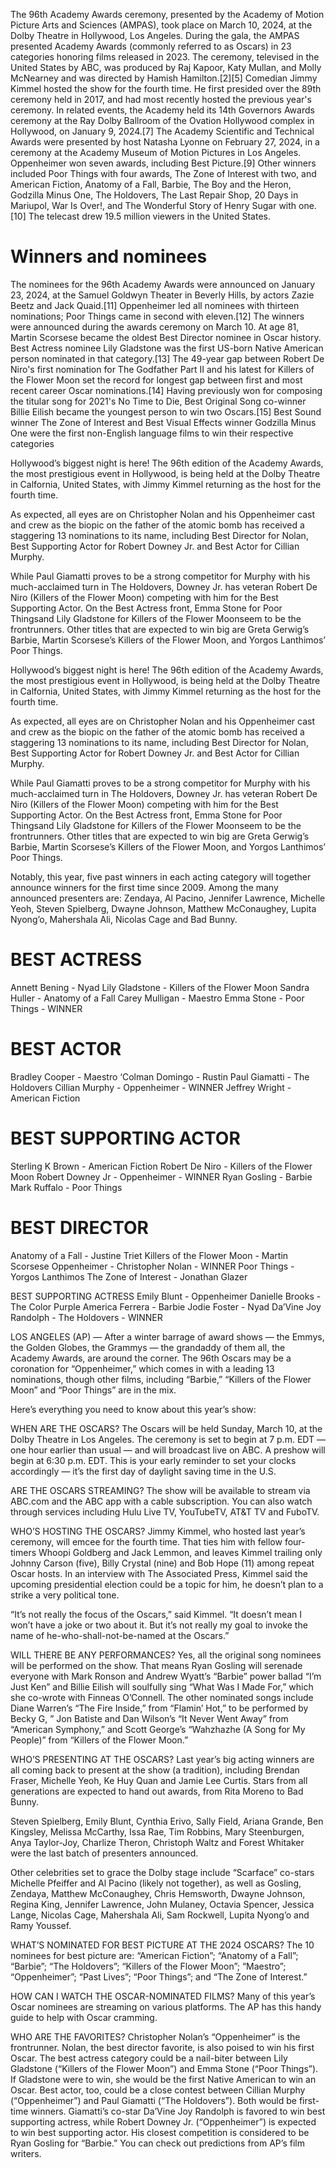 The 96th Academy Awards ceremony, presented by the Academy of Motion Picture Arts and Sciences (AMPAS), took place on March 10, 2024, at the Dolby Theatre in Hollywood, Los Angeles. During the gala, the AMPAS presented Academy Awards (commonly referred to as Oscars) in 23 categories honoring films released in 2023. The ceremony, televised in the United States by ABC, was produced by Raj Kapoor, Katy Mullan, and Molly McNearney and was directed by Hamish Hamilton.[2][5] Comedian Jimmy Kimmel hosted the show for the fourth time. He first presided over the 89th ceremony held in 2017, and had most recently hosted the previous year's ceremony.
In related events, the Academy held its 14th Governors Awards ceremony at the Ray Dolby Ballroom of the Ovation Hollywood complex in Hollywood, on January 9, 2024.[7] The Academy Scientific and Technical Awards were presented by host Natasha Lyonne on February 27, 2024, in a ceremony at the Academy Museum of Motion Pictures in Los Angeles.
Oppenheimer won seven awards, including Best Picture.[9] Other winners included Poor Things with four awards, The Zone of Interest with two, and American Fiction, Anatomy of a Fall, Barbie, The Boy and the Heron, Godzilla Minus One, The Holdovers, The Last Repair Shop, 20 Days in Mariupol, War Is Over!, and The Wonderful Story of Henry Sugar with one.[10] The telecast drew 19.5 million viewers in the United States.


# Winners and nominees
The nominees for the 96th Academy Awards were announced on January 23, 2024, at the Samuel Goldwyn Theater in Beverly Hills, by actors Zazie Beetz and Jack Quaid.[11] Oppenheimer led all nominees with thirteen nominations; Poor Things came in second with eleven.[12] The winners were announced during the awards ceremony on March 10. At age 81, Martin Scorsese became the oldest Best Director nominee in Oscar history. Best Actress nominee Lily Gladstone was the first US-born Native American person nominated in that category.[13] The 49-year gap between Robert De Niro's first nomination for The Godfather Part II and his latest for Killers of the Flower Moon set the record for longest gap between first and most recent career Oscar nominations.[14] Having previously won for composing the titular song for 2021's No Time to Die, Best Original Song co-winner Billie Eilish became the youngest person to win two Oscars.[15] Best Sound winner The Zone of Interest and Best Visual Effects winner Godzilla Minus One were the first non-English language films to win their respective categories


Hollywood’s biggest night is here! The 96th edition of the Academy Awards, the most prestigious event in Hollywood, is being held at the Dolby Theatre in Calfornia, United States, with Jimmy Kimmel returning as the host for the fourth time.

As expected, all eyes are on Christopher Nolan and his Oppenheimer cast and crew as the biopic on the father of the atomic bomb has received a staggering 13 nominations to its name, including Best Director for Nolan, Best Supporting Actor for Robert Downey Jr. and Best Actor for Cillian Murphy.

While Paul Giamatti proves to be a strong competitor for Murphy with his much-acclaimed turn in The Holdovers, Downey Jr. has veteran Robert De Niro (Killers of the Flower Moon) competing with him for the Best Supporting Actor. On the Best Actress front, Emma Stone for Poor Thingsand Lily Gladstone for Killers of the Flower Moonseem to be the frontrunners. Other titles that are expected to win big are Greta Gerwig’s Barbie, Martin Scorsese’s Killers of the Flower Moon, and Yorgos Lanthimos’ Poor Things.


Hollywood’s biggest night is here! The 96th edition of the Academy Awards, the most prestigious event in Hollywood, is being held at the Dolby Theatre in Calfornia, United States, with Jimmy Kimmel returning as the host for the fourth time.

As expected, all eyes are on Christopher Nolan and his Oppenheimer cast and crew as the biopic on the father of the atomic bomb has received a staggering 13 nominations to its name, including Best Director for Nolan, Best Supporting Actor for Robert Downey Jr. and Best Actor for Cillian Murphy.

While Paul Giamatti proves to be a strong competitor for Murphy with his much-acclaimed turn in The Holdovers, Downey Jr. has veteran Robert De Niro (Killers of the Flower Moon) competing with him for the Best Supporting Actor. On the Best Actress front, Emma Stone for Poor Thingsand Lily Gladstone for Killers of the Flower Moonseem to be the frontrunners. Other titles that are expected to win big are Greta Gerwig’s Barbie, Martin Scorsese’s Killers of the Flower Moon, and Yorgos Lanthimos’ Poor Things.

Notably, this year, five past winners in each acting category will together announce winners for the first time since 2009. Among the many announced presenters are: Zendaya, Al Pacino, Jennifer Lawrence, Michelle Yeoh, Steven Spielberg, Dwayne Johnson, Matthew McConaughey, Lupita Nyong’o, Mahershala Ali, Nicolas Cage and Bad Bunny.


# BEST ACTRESS
Annett Bening - Nyad
Lily Gladstone - Killers of the Flower Moon
Sandra Huller - Anatomy of a Fall
Carey Mulligan - Maestro
Emma Stone - Poor Things - WINNER

# BEST ACTOR
Bradley Cooper - Maestro
‘Colman Domingo - Rustin
Paul Giamatti - The Holdovers
Cillian Murphy - Oppenheimer - WINNER
Jeffrey Wright - American Fiction


# BEST SUPPORTING ACTOR
Sterling K Brown - American Fiction
Robert De Niro - Killers of the Flower Moon
Robert Downey Jr - Oppenheimer - WINNER
Ryan Gosling - Barbie
Mark Ruffalo - Poor Things


# BEST DIRECTOR
Anatomy of a Fall - Justine Triet
Killers of the Flower Moon - Martin Scorsese
Oppenheimer - Christopher Nolan - WINNER
Poor Things - Yorgos Lanthimos
The Zone of Interest - Jonathan Glazer

BEST SUPPORTING ACTRESS
Emily Blunt - Oppenheimer
Danielle Brooks - The Color Purple
America Ferrera - Barbie
Jodie Foster - Nyad
Da’Vine Joy Randolph - The Holdovers - WINNER



LOS ANGELES (AP) — After a winter barrage of award shows — the Emmys, the Golden Globes, the Grammys — the grandaddy of them all, the Academy Awards, are around the corner. The 96th Oscars may be a coronation for “Oppenheimer,” which comes in with a leading 13 nominations, though other films, including “Barbie,” “Killers of the Flower Moon” and “Poor Things” are in the mix.

Here’s everything you need to know about this year’s show:

WHEN ARE THE OSCARS?
The Oscars will be held Sunday, March 10, at the Dolby Theatre in Los Angeles. The ceremony is set to begin at 7 p.m. EDT — one hour earlier than usual — and will broadcast live on ABC. A preshow will begin at 6:30 p.m. EDT. This is your early reminder to set your clocks accordingly — it’s the first day of daylight saving time in the U.S.

ARE THE OSCARS STREAMING?
The show will be available to stream via ABC.com and the ABC app with a cable subscription. You can also watch through services including Hulu Live TV, YouTubeTV, AT&T TV and FuboTV.


WHO’S HOSTING THE OSCARS?
Jimmy Kimmel, who hosted last year’s ceremony, will emcee for the fourth time. That ties him with fellow four-timers Whoopi Goldberg and Jack Lemmon, and leaves Kimmel trailing only Johnny Carson (five), Billy Crystal (nine) and Bob Hope (11) among repeat Oscar hosts. In an interview with The Associated Press, Kimmel said the upcoming presidential election could be a topic for him, he doesn’t plan to a strike a very political tone.

“It’s not really the focus of the Oscars,” said Kimmel. “It doesn’t mean I won’t have a joke or two about it. But it’s not really my goal to invoke the name of he-who-shall-not-be-named at the Oscars.”

WILL THERE BE ANY PERFORMANCES?
Yes, all the original song nominees will be performed on the show. That means Ryan Gosling will serenade everyone with Mark Ronson and Andrew Wyatt’s “Barbie” power ballad “I’m Just Ken” and Billie Eilish will soulfully sing “What Was I Made For,” which she co-wrote with Finneas O’Connell. The other nominated songs include Diane Warren’s “The Fire Inside,” from “Flamin’ Hot,” to be performed by Becky G, ” Jon Batiste and Dan Wilson’s “It Never Went Away” from “American Symphony,” and Scott George’s “Wahzhazhe (A Song for My People)” from “Killers of the Flower Moon.”

WHO’S PRESENTING AT THE OSCARS?
Last year’s big acting winners are all coming back to present at the show (a tradition), including Brendan Fraser, Michelle Yeoh, Ke Huy Quan and Jamie Lee Curtis. Stars from all generations are expected to hand out awards, from Rita Moreno to Bad Bunny.

Steven Spielberg, Emily Blunt, Cynthia Erivo, Sally Field, Ariana Grande, Ben Kingsley, Melissa McCarthy, Issa Rae, Tim Robbins, Mary Steenburgen, Anya Taylor-Joy, Charlize Theron, Christoph Waltz and Forest Whitaker were the last batch of presenters announced.

Other celebrities set to grace the Dolby stage include “Scarface” co-stars Michelle Pfeiffer and Al Pacino (likely not together), as well as Gosling, Zendaya, Matthew McConaughey, Chris Hemsworth, Dwayne Johnson, Regina King, Jennifer Lawrence, John Mulaney, Octavia Spencer, Jessica Lange, Nicolas Cage, Mahershala Ali, Sam Rockwell, Lupita Nyong’o and Ramy Youssef.


WHAT’S NOMINATED FOR BEST PICTURE AT THE 2024 OSCARS?
The 10 nominees for best picture are: “American Fiction”; “Anatomy of a Fall”; “Barbie”; “The Holdovers”; “Killers of the Flower Moon”; “Maestro”; “Oppenheimer”; “Past Lives”; “Poor Things”; and “The Zone of Interest.”

HOW CAN I WATCH THE OSCAR-NOMINATED FILMS?
Many of this year’s Oscar nominees are streaming on various platforms. The AP has this handy guide to help with Oscar cramming.

WHO ARE THE FAVORITES?
Christopher Nolan’s “Oppenheimer” is the frontrunner. Nolan, the best director favorite, is also poised to win his first Oscar. The best actress category could be a nail-biter between Lily Gladstone (“Killers of the Flower Moon”) and Emma Stone (“Poor Things”). If Gladstone were to win, she would be the first Native American to win an Oscar. Best actor, too, could be a close contest between Cillian Murphy (“Oppenheimer”) and Paul Giamatti (“The Holdovers”). Both would be first-time winners. Giamatti’s co-star Da’Vine Joy Randolph is favored to win best supporting actress, while Robert Downey Jr. (“Oppenheimer”) is expected to win best supporting actor. His closest competition is considered to be Ryan Gosling for “Barbie.” You can check out predictions from AP’s film writers.



